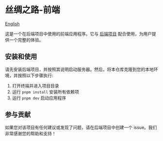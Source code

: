 # 丝绸之路-前端

[English](https://github.com/ZDSJdeJT/silkroad-frontend/blob/main/README_en.md)

这是一个在后端项目中使用的前端应用程序。它与 [后端项目](https://github.com/ZDSJdeJT/silkroad-backend) 配合使用，为用户提供一个完整的体验。

## 安装和使用

请先安装后端项目，并按照其说明启动服务器。然后，将本仓库克隆到您的本地环境，并按照以下步骤执行:

1. 打开终端并进入项目目录
2. 运行 `pnpm install` 安装所有依赖项
3. 运行 `pnpm dev` 启动应用程序

## 参与贡献

如果您对该项目有任何建议或发现了问题，请在后端项目中创建一个 issue。我们非常感谢您的帮助和支持！
